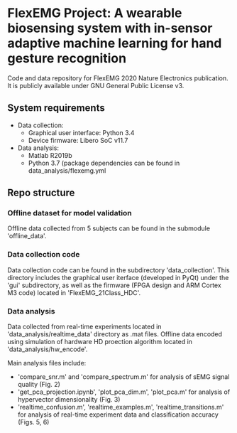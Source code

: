 # FlexEMG Project: A wearable biosensing system with in-sensor adaptive machine learning for hand gesture recognition
Code and data repository for FlexEMG 2020 Nature Electronics publication. It is publicly available under GNU General Public License v3.

## System requirements
- Data collection:
  - Graphical user interface: Python 3.4
  - Device firmware: Libero SoC v11.7
- Data analysis:
  - Matlab R2019b
  - Python 3.7 (package dependencies can be found in data_analysis/flexemg.yml

## Repo structure
### Offline dataset for model validation
Offline data collected from 5 subjects can be found in the submodule 'offline_data'.

### Data collection code
Data collection code can be found in the subdirectory 'data_collection'. This directory includes the graphical user iterface (developed in PyQt) under the 'gui' subdirectory, as well as the firmware (FPGA design and ARM Cortex M3 code) located in 'FlexEMG_21Class_HDC'.

### Data analysis
Data collected from real-time experiments located in 'data_analysis/realtime_data' directory as .mat files. Offline data encoded using simulation of hardware HD proection algorithm located in 'data_analysis/hw_encode'.

Main analysis files include:
- 'compare_snr.m' and 'compare_spectrum.m' for analysis of sEMG signal quality (Fig. 2)
- 'get_pca_projection.ipynb', 'plot_pca_dim.m', 'plot_pca.m' for analysis of hypervector dimensionality (Fig. 3)
- 'realtime_confusion.m', 'realtime_examples.m', 'realtime_transitions.m' for analysis of real-time experiment data and classification accuracy (Figs. 5, 6)
